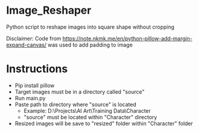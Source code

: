 # Image_Reshaper
Python script to reshape images into square shape without cropping

Disclaimer: Code from https://note.nkmk.me/en/python-pillow-add-margin-expand-canvas/ was used to add padding to image

# Instructions
- Pip install pillow
- Target images must be in a directory called "source"
- Run main.py
- Paste path to directory where "source" is located
  - Example: D:\Projects\AI Art\Training Data\Character
  - "source" must be located within "Character" directory
- Resized images will be save to "resized" folder within "Character" folder
